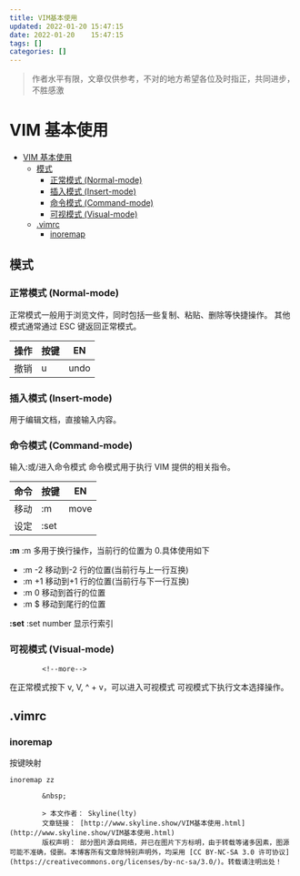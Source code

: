 ```yaml
---
title: VIM基本使用
updated: 2022-01-20	15:47:15
date: 2022-01-20	15:47:15
tags: []
categories: []
---
```

>作者水平有限，文章仅供参考，不对的地方希望各位及时指正，共同进步，不胜感激
            
            
# VIM 基本使用

<!-- @import "[TOC]" {cmd="toc" depthFrom=1 depthTo=6 orderedList=false} -->

<!-- code_chunk_output -->

- [VIM 基本使用](#vim-基本使用)
  - [模式](#模式)
    - [正常模式 (Normal-mode)](#正常模式-normal-mode)
    - [插入模式 (Insert-mode)](#插入模式-insert-mode)
    - [命令模式 (Command-mode)](#命令模式-command-mode)
    - [可视模式 (Visual-mode)](#可视模式-visual-mode)
  - [.vimrc](#vimrc)
    - [inoremap](#inoremap)

<!-- /code_chunk_output -->

## 模式

### 正常模式 (Normal-mode)

正常模式一般用于浏览文件，同时包括一些复制、粘贴、删除等快捷操作。
其他模式通常通过 ESC 键返回正常模式。

| 操作 | 按键 | EN   |
| ---- | ---- | ---- |
| 撤销 | u    | undo |

### 插入模式 (Insert-mode)

用于编辑文档，直接输入内容。

### 命令模式 (Command-mode)

输入:或/进入命令模式
命令模式用于执行 VIM 提供的相关指令。

| 命令 | 按键 | EN   |
| ---- | ---- | ---- |
| 移动 | :m   | move |
| 设定 | :set |      |

**:m**
:m 多用于换行操作，当前行的位置为 0.具体使用如下

- :m -2 移动到-2 行的位置(当前行与上一行互换)
- :m +1 移动到+1 行的位置(当前行与下一行互换)
- :m 0 移动到首行的位置
- :m $ 移动到尾行的位置

**:set**
:set number 显示行索引

### 可视模式 (Visual-mode)
            <!--more-->

在正常模式按下 v, V, ^ + v，可以进入可视模式
可视模式下执行文本选择操作。

## .vimrc

### inoremap

按键映射

```shell
inoremap zz

```
            
            &nbsp;
            
            > 本文作者： Skyline(lty)
            文章链接： [http://www.skyline.show/VIM基本使用.html](http://www.skyline.show/VIM基本使用.html)
            版权声明： 部分图片源自网络，并已在图片下方标明，由于转载等诸多因素，图源可能不准确，侵删。本博客所有文章除特别声明外，均采用 [CC BY-NC-SA 3.0 许可协议](https://creativecommons.org/licenses/by-nc-sa/3.0/)。转载请注明出处！
            
